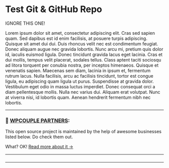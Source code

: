 # Test Git & GitHub Repo

IGNORE THIS ONE!

Lorem ipsum dolor sit amet, consectetur adipiscing elit. Cras sed sapien quam. Sed dapibus est id enim facilisis, at posuere turpis adipiscing. Quisque sit amet dui dui.
Duis rhoncus velit nec est condimentum feugiat. Donec aliquam augue nec gravida lobortis. Nunc arcu mi, pretium quis dolor id, iaculis euismod ligula. Donec tincidunt gravida lacus eget lacinia.
Cras et dui mollis, tempus velit placerat, sodales tellus. Class aptent taciti sociosqu ad litora torquent per conubia nostra, per inceptos himenaeos. Quisque et venenatis sapien. Maecenas sem diam, lacinia in ipsum et, fermentum rutrum lacus.
Nulla facilisis, arcu ac facilisis tincidunt, tortor est congue ligula, eu adipiscing quam ligula ut purus. Suspendisse at gravida dolor. Vestibulum eget odio in massa luctus imperdiet. Donec consequat orci a diam pellentesque mollis.
Nulla nec varius dui. Aliquam erat volutpat. Nunc at viverra nisi, id lobortis quam. Aenean hendrerit fermentum nibh nec lobortis.

---
### 🙌 [WPCOUPLE PARTNERS](https://WPCouple.com/partners):
This open source project is maintained by the help of awesome businesses listed below. Do check them out. 

What? OK! [Read more about it →](https://WPCouple.com/partners)

<table width='100%'>
    <tr>
        <td width="225"><a href="https://AhmadAwais.com/"><img src="http://on.ahmda.ws/mtrE/c" alt="" /></a></td>
        <td width="225"><a href="https://AhmadAwais.com/"><img src="http://on.ahmda.ws/mu8W/c" alt="" /></a></td>
        <td width="225"><a href="https://AhmadAwais.com/"><img src="http://on.ahmda.ws/mtnh/c" alt="" /></a></td>
        <td width="225"><a href="https://AhmadAwais.com/"><img src="http://on.ahmda.ws/mtyZ/c" alt="" /></a></td>
    </tr>
    <tr>
        <td width="225"><a href="https://AhmadAwais.com/"><img src="http://on.ahmda.ws/mtrv/c" alt="" /></a></td>
        <td width="225"><a href="https://AhmadAwais.com/"><img src="http://on.ahmda.ws/mtqR/c" alt="" /></a></td>
        <td width="225"><a href="https://AhmadAwais.com/"><img src="http://on.ahmda.ws/mtoD/c" alt="" /></a></td>
        <td width="225"><a href="https://AhmadAwais.com/"><img src="http://on.ahmda.ws/mtqw/c" alt="" /></a></td>
    </tr>
    <tr>
        <td width="225"><a href="https://AhmadAwais.com/"><img src="http://on.ahmda.ws/mu7e/c" alt="" /></a></td>
        <td width="225"><a href="https://AhmadAwais.com/"><img src="http://on.ahmda.ws/mtrs/c" alt="" /></a></td>
        <td width="225"><a href="https://AhmadAwais.com/"><img src="http://on.ahmda.ws/mu9A/c" alt="" /></a></td>
        <td width="225"><a href="https://AhmadAwais.com/"><img src="http://on.ahmda.ws/mu9D/c" alt="" /></a></td>
    </tr>
    <tr>
        <td width="225"><a href="https://AhmadAwais.com/"><img src="http://on.ahmda.ws/mu8p/c" alt="" /></a></td>
        <td width="225"><a href="https://AhmadAwais.com/"><img src="http://on.ahmda.ws/mtyS/c" alt="" /></a></td>
        <td width="225"><a href="https://WPCouple.com/contact"><img src="http://on.ahmda.ws/mtqt/c" alt="" /></a></td>
        <td width="225"><a href="https://WPCouple.com/contact"><img src="http://on.ahmda.ws/mtqt/c" alt="" /></a></td>
    </tr>
</table>
